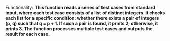 Functionality: **This function reads a series of test cases from standard input, where each test case consists of a list of distinct integers. It checks each list for a specific condition: whether there exists a pair of integers (p, q) such that q = p + 1. If such a pair is found, it prints 2; otherwise, it prints 3. The function processes multiple test cases and outputs the result for each case.**